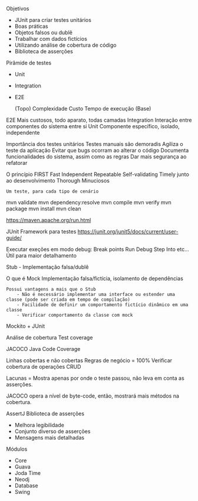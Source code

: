 Objetivos

- JUnit para criar testes unitários
- Boas práticas
- Objetos falsos ou dublê
- Trabalhar com dados fictícios
- Utilizando análise de cobertura de código
- Biblioteca de asserções

Pirâmide de testes
- Unit
- Integration
- E2E

    (Topo)
    Complexidade
    Custo 
    Tempo de execução
    (Base)

E2E
    Mais custosos, todo aparato, todas camadas
Integration
    Interação entre componentes do sistema entre si
Unit
    Componente específico, isolado, independente

Importância dos testes unitários
    Testes manuais são demoradis
    Agiliza o teste da aplicação
    Evitar que bugs ocorram ao alterar o código
    Documenta funcionalidades do sistema, assim como as regras
    Dar mais segurança ao refatorar

O princípio FIRST
Fast
Independent
Repeatable
Self-validating
Timely
    junto ao desenvolvimento
Thorough
    Minuciosos

    Um teste, para cada tipo de cenário

mvn validate
mvn dependency:resolve
mvn compile
mvn verify
mvn package
mvn install
mvn clean

https://maven.apache.org/run.html


JUnit
    Framework para testes
    https://junit.org/junit5/docs/current/user-guide/

Executar exeções em modo debug:
Break points
Run Debug
Step Into etc...
Útil para maior detalhamento

Stub - Implementação falsa/dublê

O que é Mock
    Implementação falsa/fictícia, isolamento de dependências

    Possui vantagens a mais que o Stub
        - Não é necessário implementar uma interface ou estender uma classe (pode ser criada em tempo de compilação)
        - Facilidade de definir um comportamento fictício dinâmico em uma classe
        - Verificar comportamento da classe com mock
Mockito + JUnit

Análise de cobertura
Test coverage

JACOCO
Java Code Coverage

Linhas cobertas e não cobertas
Regras de negócio = 100%
Verificar cobertura de operações CRUD

Lacunas = Mostra apenas por onde o teste passou, não leva em conta as asserções.

JACOCO opera a nível de byte-code, então, mostrará mais métodos na cobertura.

AssertJ
Biblioteca de asserções

- Melhora legibilidade
- Conjunto diverso de asserções
- Mensagens mais detalhadas

Módulos
- Core
- Guava
- Joda Time
- Neodj
- Database
- Swing


